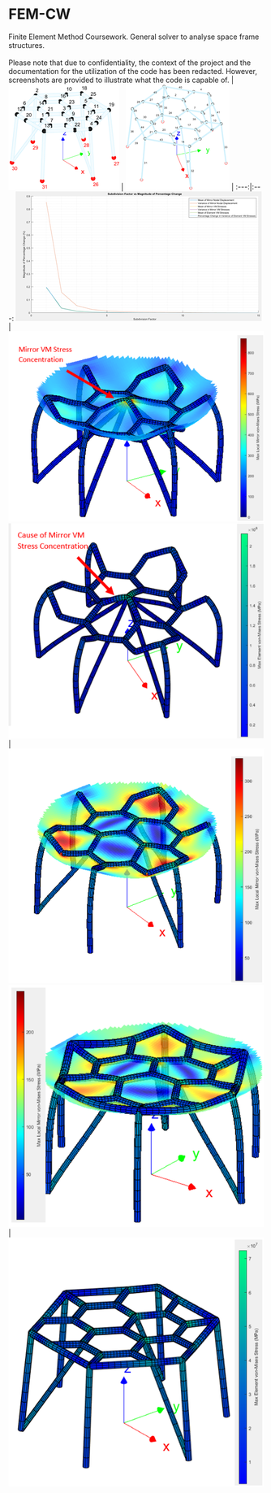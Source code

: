 # FEM-CW
Finite Element Method Coursework. General solver to analyse space frame structures. <br> <br>
Please note that due to confidentiality, the context of the project and the documentation for the utilization of the code has been redacted. However, screenshots are provided to illustrate what the code is capable of.
|  ![](/images/Picture1.png) |  ![](/images/Picture2.png) |
:---:|:---:
![](/images/Picture3.png) | ![](/images/Picture4.png)
![](/images/Picture5.png) | ![](/images/Picture6.png)
![](/images/Picture7.png) | ![](/images/Picture8.png)
